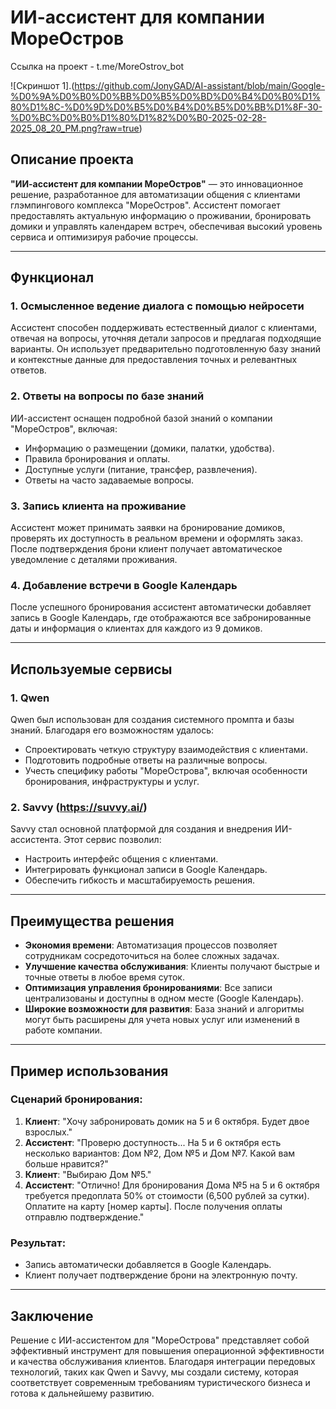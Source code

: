 # ИИ-ассистент для компании МореОстров

Ссылка на проект - t.me/MoreOstrov_bot

![Скриншот 1].(https://github.com/JonyGAD/AI-assistant/blob/main/Google-%D0%9A%D0%B0%D0%BB%D0%B5%D0%BD%D0%B4%D0%B0%D1%80%D1%8C-%D0%9D%D0%B5%D0%B4%D0%B5%D0%BB%D1%8F-30-%D0%BC%D0%B0%D1%80%D1%82%D0%B0-2025-02-28-2025_08_20_PM.png?raw=true)

## Описание проекта

**"ИИ-ассистент для компании МореОстров"** — это инновационное решение, разработанное для автоматизации общения с клиентами глэмпингового комплекса "МореОстров". Ассистент помогает предоставлять актуальную информацию о проживании, бронировать домики и управлять календарем встреч, обеспечивая высокий уровень сервиса и оптимизируя рабочие процессы.

---

## Функционал

### 1. Осмысленное ведение диалога с помощью нейросети
Ассистент способен поддерживать естественный диалог с клиентами, отвечая на вопросы, уточняя детали запросов и предлагая подходящие варианты. Он использует предварительно подготовленную базу знаний и контекстные данные для предоставления точных и релевантных ответов.

### 2. Ответы на вопросы по базе знаний
ИИ-ассистент оснащен подробной базой знаний о компании "МореОстров", включая:
- Информацию о размещении (домики, палатки, удобства).
- Правила бронирования и оплаты.
- Доступные услуги (питание, трансфер, развлечения).
- Ответы на часто задаваемые вопросы.

### 3. Запись клиента на проживание
Ассистент может принимать заявки на бронирование домиков, проверять их доступность в реальном времени и оформлять заказ. После подтверждения брони клиент получает автоматическое уведомление с деталями проживания.

### 4. Добавление встречи в Google Календарь
После успешного бронирования ассистент автоматически добавляет запись в Google Календарь, где отображаются все забронированные даты и информация о клиентах для каждого из 9 домиков.

---

## Используемые сервисы

### 1. **Qwen**
Qwen был использован для создания системного промпта и базы знаний. Благодаря его возможностям удалось:
- Спроектировать четкую структуру взаимодействия с клиентами.
- Подготовить подробные ответы на различные вопросы.
- Учесть специфику работы "МореОстрова", включая особенности бронирования, инфраструктуры и услуг.

### 2. **Savvy (https://suvvy.ai/)**
Savvy стал основной платформой для создания и внедрения ИИ-ассистента. Этот сервис позволил:
- Настроить интерфейс общения с клиентами.
- Интегрировать функционал записи в Google Календарь.
- Обеспечить гибкость и масштабируемость решения.

---

## Преимущества решения

- **Экономия времени**: Автоматизация процессов позволяет сотрудникам сосредоточиться на более сложных задачах.
- **Улучшение качества обслуживания**: Клиенты получают быстрые и точные ответы в любое время суток.
- **Оптимизация управления бронированиями**: Все записи централизованы и доступны в одном месте (Google Календарь).
- **Широкие возможности для развития**: База знаний и алгоритмы могут быть расширены для учета новых услуг или изменений в работе компании.

---

## Пример использования

### Сценарий бронирования:
1. **Клиент**: "Хочу забронировать домик на 5 и 6 октября. Будет двое взрослых."
2. **Ассистент**: "Проверю доступность... На 5 и 6 октября есть несколько вариантов: Дом №2, Дом №5 и Дом №7. Какой вам больше нравится?"
3. **Клиент**: "Выбираю Дом №5."
4. **Ассистент**: "Отлично! Для бронирования Дома №5 на 5 и 6 октября требуется предоплата 50% от стоимости (6,500 рублей за сутки). Оплатите на карту [номер карты]. После получения оплаты отправлю подтверждение."

### Результат:
- Запись автоматически добавляется в Google Календарь.
- Клиент получает подтверждение брони на электронную почту.

---

## Заключение

Решение с ИИ-ассистентом для "МореОстрова" представляет собой эффективный инструмент для повышения операционной эффективности и качества обслуживания клиентов. Благодаря интеграции передовых технологий, таких как Qwen и Savvy, мы создали систему, которая соответствует современным требованиям туристического бизнеса и готова к дальнейшему развитию.
